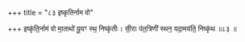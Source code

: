 +++
title = "८३ इष्कृतिर्नाम वो"

+++
इष्कृ॑ति॒र्नाम॑ वो मा॒ताथो॑ यू॒यꣳ स्थ॒ निष्कृ॑तीः। सी॒राः प॑त॒त्रिणी॑ स्थन॒ यदा॒मय॑ति॒ निष्कृ॑थ ॥८३ ॥